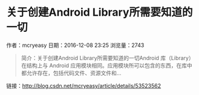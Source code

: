 # 关于创建Android Library所需要知道的一切
作者：mcryeasy
日期：2016-12-08 23:25
浏览量：2743
> 简介：关于创建Android Library所需要知道的一切Android 库（Library）在结构上与 Android 应用模块相同。应用模块所可以包含的东西，在库中都允许存在，包括代码文件、资源文件和...

 链接：http://blog.csdn.net/mcryeasy/article/details/53523562
